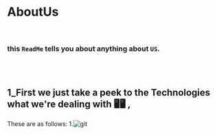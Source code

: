 # AboutUs 

<br />

### this `ReadMe` tells you about anything about `US`.

<br />
<br />

## 1_First we just take a peek to the Technologies what we're dealing with 🖥️🖥️ ,
These are as follows:
1.![git](https://raw.githubusercontent.com/marwin1991/profile-technology-icons/refs/heads/main/icons/git.png)


